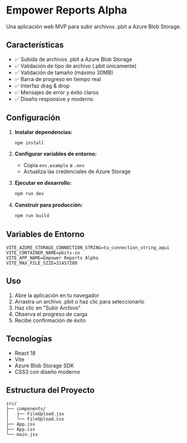 # Empower Reports Alpha

Una aplicación web MVP para subir archivos .pbit a Azure Blob Storage.

## Características

- ✅ Subida de archivos .pbit a Azure Blob Storage
- ✅ Validación de tipo de archivo (.pbit únicamente)
- ✅ Validación de tamaño (máximo 30MB)
- ✅ Barra de progreso en tiempo real
- ✅ Interfaz drag & drop
- ✅ Mensajes de error y éxito claros
- ✅ Diseño responsive y moderno

## Configuración

1. **Instalar dependencias:**
   ```bash
   npm install
   ```

2. **Configurar variables de entorno:**
   - Copia `env.example` a `.env`
   - Actualiza las credenciales de Azure Storage

3. **Ejecutar en desarrollo:**
   ```bash
   npm run dev
   ```

4. **Construir para producción:**
   ```bash
   npm run build
   ```

## Variables de Entorno

```env
VITE_AZURE_STORAGE_CONNECTION_STRING=tu_connection_string_aqui
VITE_CONTAINER_NAME=pbits-in
VITE_APP_NAME=Empower Reports Alpha
VITE_MAX_FILE_SIZE=31457280
```

## Uso

1. Abre la aplicación en tu navegador
2. Arrastra un archivo .pbit o haz clic para seleccionarlo
3. Haz clic en "Subir Archivo"
4. Observa el progreso de carga
5. Recibe confirmación de éxito

## Tecnologías

- React 18
- Vite
- Azure Blob Storage SDK
- CSS3 con diseño moderno

## Estructura del Proyecto

```
src/
├── components/
│   ├── FileUpload.jsx
│   └── FileUpload.css
├── App.jsx
├── App.css
└── main.jsx
```
